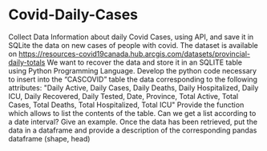 # Covid-Daily-Cases
Collect Data Information about daily Covid Cases, using API, and save it in SQLite
the data on new cases of people with covid. The dataset is available on https://resources-covid19canada.hub.arcgis.com/datasets/provincial-daily-totals
We want to recover the data and store it in an SQLITE table using Python Programming Language.
Develop the python code necessary to insert into the “CASCOVID” table the data corresponding to the following attributes:
   "Daily Active, Daily Cases, Daily Deaths, Daily Hospitalized, Daily ICU, Daily Recovered, Daily Tested, Date, Province, Total Active, Total Cases, Total Deaths, Total Hospitalized, Total ICU"
Provide the function which allows to list the contents of the table. Can we get a list according to a date interval? Give an example.
Once the data has been retrieved, put the data in a dataframe and provide a description of the corresponding pandas dataframe (shape, head)
